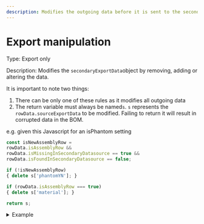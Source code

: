 ```yaml
---
description: Modifies the outgoing data before it is sent to the secondary source.
---
```


# Export manipulation

Type: Export only

Description: Modifies the `secondaryExportData`object by removing, adding or altering the data.

It is important to note two things:

1. There can be only one of these rules as it modifies all outgoing data
2. The return variable must always be named`s`. `s` represents the `rowData.sourceExportData` to be modified. Failing to return it will result in corrupted data in the BOM.

e.g. given this Javascript for an isPhantom setting

```javascript
const isNewAssemblyRow = 
rowData.isAssemblyRow && 
rowData.isMissingInSecondaryDatasource == true && 
rowData.isFoundInSecondaryDatasource == false; 

if (!isNewAssemblyRow) 
{ delete s['phantomYN']; }  

if (rowData.isAssemblyRow === true)  
{ delete s['material']; }   

return s;

```

<details>

<summary>Example</summary>

* Cell value: 12.53 m
* Rule values:
  * Number of decimals: 4
  * Remove text: kg|Kg|g|mg|m|mm|each|L|ml|oz|fl
* Result: 12.5300

</details>
